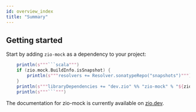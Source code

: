 ```yaml
---
id: overview_index
title: "Summary"
---
```


## Getting started

Start by adding `zio-mock` as a dependency to your project:
  
```scala mdoc:passthrough
    println(s"""```scala""")
    if (zio.mock.BuildInfo.isSnapshot) {
        println(s"""resolvers += Resolver.sonatypeRepo("snapshots")""")
    }
    println(s"""libraryDependencies += "dev.zio" %% "zio-mock" % "${zio.mock.BuildInfo.version}"""")
    println(s"""```""")
```

The documentation for zio-mock is currently available on [zio.dev](https://zio.dev/resources/ecosystem/officials/zio-mock).

